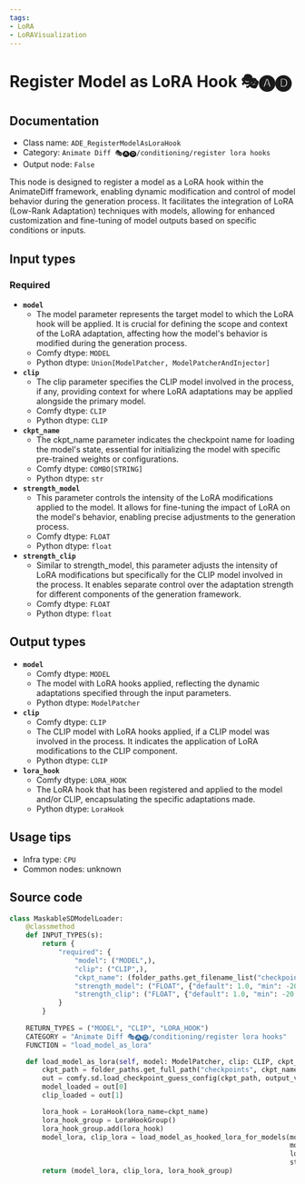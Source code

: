 ```yaml
---
tags:
- LoRA
- LoRAVisualization
---
```


# Register Model as LoRA Hook 🎭🅐🅓
## Documentation
- Class name: `ADE_RegisterModelAsLoraHook`
- Category: `Animate Diff 🎭🅐🅓/conditioning/register lora hooks`
- Output node: `False`

This node is designed to register a model as a LoRA hook within the AnimateDiff framework, enabling dynamic modification and control of model behavior during the generation process. It facilitates the integration of LoRA (Low-Rank Adaptation) techniques with models, allowing for enhanced customization and fine-tuning of model outputs based on specific conditions or inputs.
## Input types
### Required
- **`model`**
    - The model parameter represents the target model to which the LoRA hook will be applied. It is crucial for defining the scope and context of the LoRA adaptation, affecting how the model's behavior is modified during the generation process.
    - Comfy dtype: `MODEL`
    - Python dtype: `Union[ModelPatcher, ModelPatcherAndInjector]`
- **`clip`**
    - The clip parameter specifies the CLIP model involved in the process, if any, providing context for where LoRA adaptations may be applied alongside the primary model.
    - Comfy dtype: `CLIP`
    - Python dtype: `CLIP`
- **`ckpt_name`**
    - The ckpt_name parameter indicates the checkpoint name for loading the model's state, essential for initializing the model with specific pre-trained weights or configurations.
    - Comfy dtype: `COMBO[STRING]`
    - Python dtype: `str`
- **`strength_model`**
    - This parameter controls the intensity of the LoRA modifications applied to the model. It allows for fine-tuning the impact of LoRA on the model's behavior, enabling precise adjustments to the generation process.
    - Comfy dtype: `FLOAT`
    - Python dtype: `float`
- **`strength_clip`**
    - Similar to strength_model, this parameter adjusts the intensity of LoRA modifications but specifically for the CLIP model involved in the process. It enables separate control over the adaptation strength for different components of the generation framework.
    - Comfy dtype: `FLOAT`
    - Python dtype: `float`
## Output types
- **`model`**
    - Comfy dtype: `MODEL`
    - The model with LoRA hooks applied, reflecting the dynamic adaptations specified through the input parameters.
    - Python dtype: `ModelPatcher`
- **`clip`**
    - Comfy dtype: `CLIP`
    - The CLIP model with LoRA hooks applied, if a CLIP model was involved in the process. It indicates the application of LoRA modifications to the CLIP component.
    - Python dtype: `CLIP`
- **`lora_hook`**
    - Comfy dtype: `LORA_HOOK`
    - The LoRA hook that has been registered and applied to the model and/or CLIP, encapsulating the specific adaptations made.
    - Python dtype: `LoraHook`
## Usage tips
- Infra type: `CPU`
- Common nodes: unknown


## Source code
```python
class MaskableSDModelLoader:
    @classmethod
    def INPUT_TYPES(s):
        return {
            "required": {
                "model": ("MODEL",),
                "clip": ("CLIP",),
                "ckpt_name": (folder_paths.get_filename_list("checkpoints"), ),
                "strength_model": ("FLOAT", {"default": 1.0, "min": -20.0, "max": 20.0, "step": 0.01}),
                "strength_clip": ("FLOAT", {"default": 1.0, "min": -20.0, "max": 20.0, "step": 0.01}),
            }
        }
    
    RETURN_TYPES = ("MODEL", "CLIP", "LORA_HOOK")
    CATEGORY = "Animate Diff 🎭🅐🅓/conditioning/register lora hooks"
    FUNCTION = "load_model_as_lora"

    def load_model_as_lora(self, model: ModelPatcher, clip: CLIP, ckpt_name: str, strength_model: float, strength_clip: float):
        ckpt_path = folder_paths.get_full_path("checkpoints", ckpt_name)
        out = comfy.sd.load_checkpoint_guess_config(ckpt_path, output_vae=True, output_clip=True, embedding_directory=folder_paths.get_folder_paths("embeddings"))
        model_loaded = out[0]
        clip_loaded = out[1]

        lora_hook = LoraHook(lora_name=ckpt_name)
        lora_hook_group = LoraHookGroup()
        lora_hook_group.add(lora_hook)
        model_lora, clip_lora = load_model_as_hooked_lora_for_models(model=model, clip=clip,
                                                                     model_loaded=model_loaded, clip_loaded=clip_loaded,
                                                                     lora_hook=lora_hook,
                                                                     strength_model=strength_model, strength_clip=strength_clip)
        return (model_lora, clip_lora, lora_hook_group)

```
